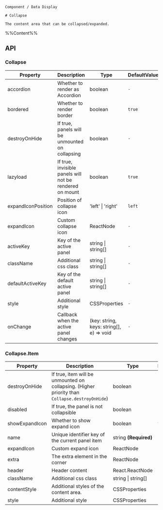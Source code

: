 `````
Component / Data Display

# Collapse

The content area that can be collapsed/expanded.
`````

%%Content%%

## API

### Collapse

|Property|Description|Type|DefaultValue|
|---|---|---|---|
|accordion|Whether to render as Accordion|boolean |`-`|
|bordered|Whether to render border|boolean |`true`|
|destroyOnHide|If true, panels will be unmounted on collapsing|boolean |`-`|
|lazyload|If true, invisible panels will not be rendered on mount|boolean |`true`|
|expandIconPosition|Position of collapse icon|'left' \| 'right' |`left`|
|expandIcon|Custom collapse icon|ReactNode |`-`|
|activeKey|Key of the active panel|string \| string[] |`-`|
|className|Additional css class|string \| string[] |`-`|
|defaultActiveKey|Key of the default active panel|string \| string[] |`-`|
|style|Additional style|CSSProperties |`-`|
|onChange|Callback when the active panel changes|(key: string, keys: string[], e) => void |`-`|

### Collapse.Item

|Property|Description|Type|DefaultValue|Version|
|---|---|---|---|---|
|destroyOnHide|If true, item will be unmounted on collapsing. (Higher priority than `Collapse.destroyOnHide`)|boolean |`-`|-|
|disabled|If true, the panel is not collapsible|boolean |`-`|-|
|showExpandIcon|Whether to show expand icon|boolean |`true`|-|
|name|Unique identifier key of the current panel item|string  **(Required)**|`-`|-|
|expandIcon|Custom expand icon|ReactNode |`-`|-|
|extra|The extra element in the corner|ReactNode |`-`|-|
|header|Header content|React.ReactNode |`-`|-|
|className|Additional css class|string \| string[] |`-`|-|
|contentStyle|Additional styles of the content area.|CSSProperties |`-`|2.15.0|
|style|Additional style|CSSProperties |`-`|-|
